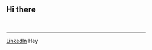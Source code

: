 <h2>Hi there </h2><br><hr width=75%> 
<a href="https://www.linkedin.com/in/prity-yadav/">LinkedIn</a>
Hey
